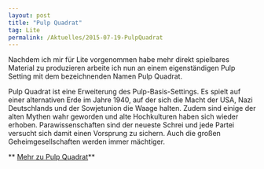 ```yaml
---
layout: post
title: "Pulp Quadrat"
tag: Lite
permalink: /Aktuelles/2015-07-19-PulpQuadrat
---
```


Nachdem ich mir für Lite vorgenommen habe mehr direkt spielbares Material zu produzieren arbeite ich nun an einem eigenständigen Pulp Setting mit dem bezeichnenden Namen Pulp Quadrat.

Pulp Quadrat ist eine Erweiterung des Pulp-Basis-Settings. Es spielt auf einer alternativen Erde im Jahre 1940, auf der sich die Macht der USA, Nazi Deutschlands und der Sowjetunion die Waage halten. Zudem sind einige der alten Mythen wahr geworden und alte Hochkulturen haben sich wieder erhoben. Parawissenschaften sind der neueste Schrei und jede Partei versucht sich damit einen Vorsprung zu sichern. Auch die großen Geheimgesellschaften werden immer mächtiger.

** [Mehr zu Pulp Quadrat](https://lite.jcgames.de/Settings/Pulp_Quadrat/)**
